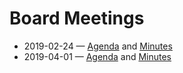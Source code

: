 # Board Meetings

* 2019-02-24 — [Agenda](2019-02-24/minutes) and [Minutes](2019-02-24/minutes)
* 2019-04-01 — [Agenda](2019-04-01/minutes) and [Minutes](2019-04-01/minutes)
